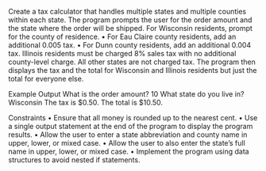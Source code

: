 Create a tax calculator that handles multiple states and
multiple counties within each state. The program prompts
the user for the order amount and the state where the order
will be shipped.
For Wisconsin residents, prompt for the county of residence.
• For Eau Claire county residents, add an additional 0.005 tax.
• For Dunn county residents, add an additional 0.004 tax.
Illinois residents must be charged 8% sales tax with no
additional county-level charge. All other states are not
charged tax. The program then displays the tax and the total
for Wisconsin and Illinois residents but just the total for
everyone else.

Example Output
What is the order amount? 10
What state do you live in? Wisconsin
The tax is $0.50.
The total is $10.50.

Constraints
• Ensure that all money is rounded up to the nearest cent.
• Use a single output statement at the end of the program to display the program results.
• Allow the user to enter a state abbreviation and county name in upper, lower, or mixed case.
• Allow the user to also enter the state’s full name in upper, lower, or mixed case.
• Implement the program using data structures to avoid nested if statements.